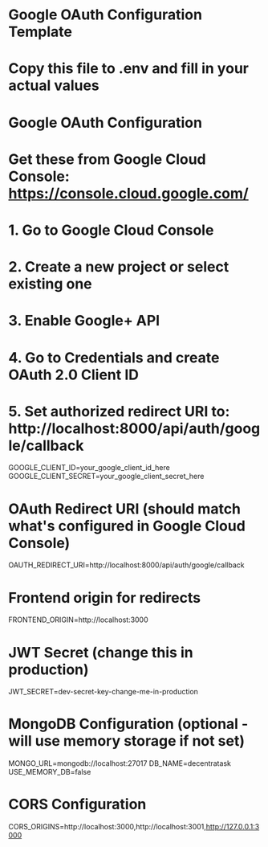 # Google OAuth Configuration Template
# Copy this file to .env and fill in your actual values

# Google OAuth Configuration
# Get these from Google Cloud Console: https://console.cloud.google.com/
# 1. Go to Google Cloud Console
# 2. Create a new project or select existing one
# 3. Enable Google+ API
# 4. Go to Credentials and create OAuth 2.0 Client ID
# 5. Set authorized redirect URI to: http://localhost:8000/api/auth/google/callback
GOOGLE_CLIENT_ID=your_google_client_id_here
GOOGLE_CLIENT_SECRET=your_google_client_secret_here

# OAuth Redirect URI (should match what's configured in Google Cloud Console)
OAUTH_REDIRECT_URI=http://localhost:8000/api/auth/google/callback

# Frontend origin for redirects
FRONTEND_ORIGIN=http://localhost:3000

# JWT Secret (change this in production)
JWT_SECRET=dev-secret-key-change-me-in-production

# MongoDB Configuration (optional - will use memory storage if not set)
MONGO_URL=mongodb://localhost:27017
DB_NAME=decentratask
USE_MEMORY_DB=false

# CORS Configuration
CORS_ORIGINS=http://localhost:3000,http://localhost:3001,http://127.0.0.1:3000

